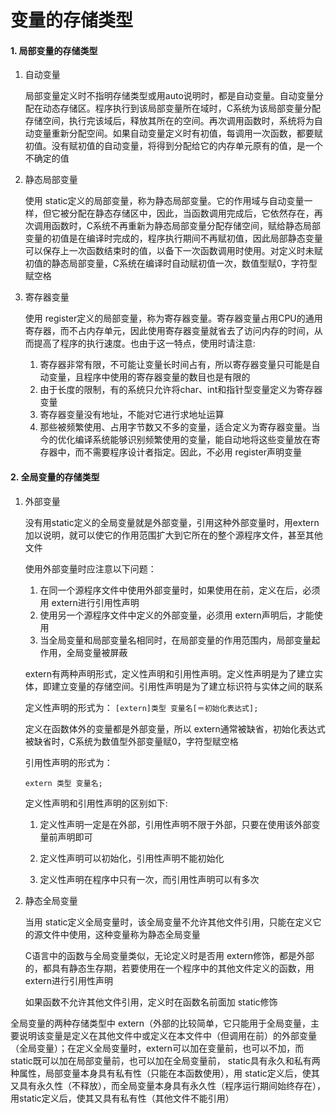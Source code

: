 # 变量的存储类型

#### 1. 局部变量的存储类型

1. 自动变量

   局部变量定义时不指明存储类型或用auto说明时，都是自动变量。自动变量分配在动态存储区。程序执行到该局部变量所在域时，C系统为该局部变量分配存储空间，执行完该域后，释放其所在的空间。再次调用函数时，系统将为自动变量重新分配空间。如果自动变量定义时有初值，每调用一次函数，都要赋初值。没有赋初值的自动变量，将得到分配给它的内存单元原有的值，是一个不确定的值

2. 静态局部变量

   使用 static定义的局部变量，称为静态局部变量。它的作用域与自动变量一样，但它被分配在静态存储区中，因此，当函数调用完成后，它依然存在，再次调用函数时，C系统不再重新为静态局部变量分配存储空间，赋给静态局部变量的初值是在编译时完成的，程序执行期间不再赋初值，因此局部静态变量可以保存上一次函数结束时的值，以备下一次函数调用时使用。对定义时未赋初值的静态局部变量，C系统在编译时自动赋初值一次，数值型赋0，字符型赋空格

3. 寄存器变量

   使用 register定义的局部变量，称为寄存器变量。寄存器变量占用CPU的通用寄存器，而不占内存单元，因此使用寄存器变量就省去了访问内存的时间，从而提高了程序的执行速度。也由于这一特点，使用时请注意:

   1. 寄存器非常有限，不可能让变量长时间占有，所以寄存器变量只可能是自动变量，且程序中使用的寄存器变量的数目也是有限的
   2. 由于长度的限制，有的系统只允许将char、int和指针型变量定义为寄存器变量
   3. 寄存器变量没有地址，不能对它进行求地址运算
   4. 那些被频繁使用、占用字节数又不多的变量，适合定义为寄存器变量。当今的优化编译系统能够识别频繁使用的变量，能自动地将这些变量放在寄存器中，而不需要程序设计者指定。因此，不必用 register声明变量

#### 2. 全局变量的存储类型

1. 外部变量

   没有用static定义的全局变量就是外部变量，引用这种外部变量时，用extern加以说明，就可以使它的作用范围扩大到它所在的整个源程序文件，甚至其他文件

   使用外部变量时应注意以下问题：

   1. 在同一个源程序文件中使用外部变量时，如果使用在前，定义在后，必须用 extern进行引用性声明
   2. 使用另一个源程序文件中定义的外部变量，必须用 extern声明后，才能使用
   3. 当全局变量和局部变量名相同时，在局部变量的作用范围内，局部变量起作用，全局变量被屏蔽

   extern有两种声明形式，定义性声明和引用性声明。定义性声明是为了建立实体，即建立变量的存储空间。引用性声明是为了建立标识符与实体之间的联系

   定义性声明的形式为：
   `[extern]类型 变量名[＝初始化表达式];`

   定义在函数体外的变量都是外部变量，所以 extern通常被缺省，初始化表达式被缺省时，C系统为数值型外部变量赋0，字符型赋空格

   引用性声明的形式为：

   `extern 类型 变量名;`

   定义性声明和引用性声明的区别如下:

   1. 定义性声明一定是在外部，引用性声明不限于外部，只要在使用该外部变量前声明即可

   2. 定义性声明可以初始化，引用性声明不能初始化

   3. 定义性声明在程序中只有一次，而引用性声明可以有多次

2. 静态全局变量

   当用 static定义全局变量时，该全局变量不允许其他文件引用，只能在定义它的源文件中使用，这种变量称为静态全局变量

   C语言中的函数与全局变量类似，无论定义时是否用 extern修饰，都是外部的，都具有静态生存期，若要使用在一个程序中的其他文件定义的函数，用 extern进行引用性声明

   如果函数不允许其他文件引用，定义时在函数名前面加 static修饰

全局变量的两种存储类型中 extern（外部的比较简单，它只能用于全局变量，主要说明该变量是定义在其他文件中或定义在本文件中（但调用在前）的外部变量（全局变量）；在定义全局变量时，extern可以加在变量前，也可以不加，而static既可以加在局部变量前，也可以加在全局变量前， static具有永久和私有两种属性，局部变量本身具有私有性（只能在本函数使用），用 static定义后，使其又具有永久性（不释放），而全局变量本身具有永久性（程序运行期间始终存在），用static定义后，使其又具有私有性（其他文件不能引用）